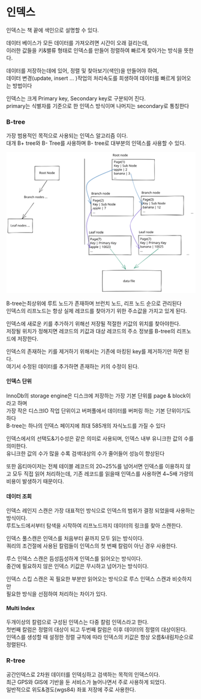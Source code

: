 # 인덱스

인덱스는 책 끝에 색인으로 설명할 수 있다.

데이터 베이스가 모든 데이터를 가져오려면 시간이 오래 걸리는데,\
이러한 값들을 키&밸류 형태로 인덱스를 만들어 정렬하여 빠르게 찾아가는 방식을 뜻한다.

데이터를 저장하는데에 있어, 정렬 및 찾아보기(색인)을 만들어야 하여,\
데이터 변경(update, insert ... )작업의 처리속도를 희생하여 데이터를 빠르게 읽어오는 방법이다

인덱스는 크게 Primary key, Secondary key로 구분되어 진다.\
primary는 식별자를 기준으로 한 인덱스 방식이며 나머지는 secondary로 통칭한다

### B-tree

가장 범용적인 목적으로 사용되는 인덱스 알고리즘 이다.\
대개 B+ tree와 B- Tree를 사용하며 B- tree로 대부분의 인덱스를 사용할 수 있다.

<img src="../../../../.gitbook/assets/file.excalidraw (1) (1) (2).svg" alt="" class="gitbook-drawing">

B-tree는최상위에 루트 노드가 존재하며 브런치 노드, 리프 노드 순으로 관리된다\
인덱스의 리프노드는 항상 실제 레코드를 찾아가기 위한 주소값을 가지고 있게 된다.

인덱스에 새로운 키를 추가하기 위해선 저장될 적절한 키값의 위치를 찾아야한다.\
저장될 위치가 정해지면 레코드의 키값과 대상 레코드의 주소 정보를 B-tree의 리프노드에 저장한다.

인덱스의 존재하는 키를 제거하기 위해서는 기존에 마킹된 key를 제거하기만 하면 된다.\
여기서 수정된 데이터를 추가하면 존재하는 키의 수정이 된다.

#### 인덱스 단위

InnoDb의 storage engine은 디스크에 저장하는 가장 기본 단위를 page & block이라고 하며\
가장 작은 디스크IO 작업 단위이고 버퍼풀에서 데이터를 버퍼링 하는 기본 단위이기도 하다\
B-tree는 하나의 인덱스 페이지에 최대 585개의 자식노드를 가질 수 있다

인덱스에서의 선택도&기수성은 같은 의미로 사용되며, 인덱스 내부 유니크한 값의 수를 의미한다.\
유니크한 값의 수가 많을 수록 검색대상의 수가 줄어들어 성능이 향상된다

또한 옵티마이저는 전체 테이블 레코드의 20\~25%를 넘어서면 인덱스를 이용하지 않고 모두 직접 읽어 처리하는데, 기존 레코드를 읽을때 인덱스를 사용하면 4\~5배 가량의 비용이 발생하기 때문이다.

#### 데이터 조회

인덱스 레인지 스캔은 가장 대표적인 방식으로 인덱스의 범위가 결정 되었을때 사용하는 방식이다.\
루트노드에서부터 탐색을 시작하여 리프노드까지 데이터의 링크를 찾아 스캔한다.

인덱스 풀스캔은 인덱스를 처음부터 끝까지 모두 읽는 방식이다.\
쿼리의 조건절에 사용된 칼럼들이 인덱스의 첫 번째 칼럼이 아닌 경우 사용한다.

루스 인덱스 스캔은 듬성듬성하게 인덱스를 읽어오는 방식이다.\
중간에 필요하지 않은 인덱스 키값은 무시하고 넘어가는 방식이다.

인덱스 스킵 스캔은 꼭 필요한 부분만 읽어오는 방식으로 루스 인덱스 스캔과 비슷하지만\
필요한 방식을 선점하여 처리하는 차이가 있다.

#### Multi Index

두개이상의 칼럼으로 구성된 인덱스는 다중 칼럼 인덱스라고 한다.\
첫번째  칼럼은 정렬의 대상이 되고 두번째 칼럼은 이후 데이터의 정렬의 대상이된다.\
인덱스를 생성할 때 설정한 정렬 규칙에 따라 인덱스의 키값은 항상 오름&내림차순으로 정렬된다.

### R-tree&#x20;

공간인덱스로 2차원 데이터를 인덱싱하고 검색하는 목적의 인덱스이다.\
최근 GPS와 GIS에 기반을 둔 서비스가 늘어나면서 주로 사용하게 되었다.\
일반적으로 위도&경도(wgs84) 좌표 저장에 주로 사용한다.
